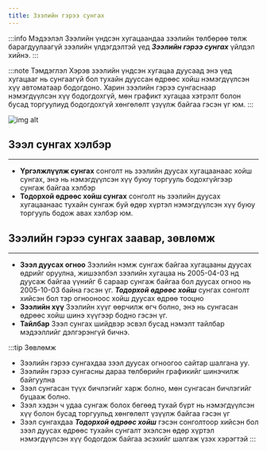 ```yaml
---
title: Зээлийн гэрээ сунгах
---
```

:::info Мэдээлэл 
Зээлийн үндсэн хугацаандаа зээлийн төлбөрөө төлж барагдуулаагүй зээлийн үлдэгдэлтэй үед _**Зээлийн гэрээ сунгах**_ үйлдэл хийнэ. 
:::

:::note Тэмдэглэл
Хэрэв зээлийн үндсэн хугацаа дуусаад энэ үед хугацааг нь сунгаагүй бол тухайн дууссан өдрөөс хойш нэмэгдүүлсэн хүү автоматаар бодогдоно.  Харин зээлийн гэрээ сунгаснаар нэмэгдүүлсэн хүү бодогдохгүй, мөн графикт хугацаа хэтрэлт болон бусад торгуулиуд бодогдохгүй хөнгөлөлт үзүүлж байгаа гэсэн үг юм. 
:::

![img alt](/img/zgSungah.png)

 ## Зээл сунгах хэлбэр
 ---
 - **Үргэлжлүүлж сунгах** сонголт нь зээлийн дуусах хугацаанаас хойш сунгах, энэ нь нэмэгдүүлсэн хүү буюу торгууль бодохгүйгээр сунгаж байгаа хэлбэр
 - **Тодорхой өдрөөс хойш сунгах** сонголт нь зээлийн дуусах хугацаанаас тухайн сунгаж буй өдөр хүртэл нэмэгдүүлсэн хүү буюу торгууль бодож авах хэлбэр юм. 
 
## Зээлийн гэрээ сунгах заавар, зөвлөмж
 ---
- **Зээл дуусах огноо** Зээлийн нэмж сунгаж байгаа хугацааны дуусах өдрийг оруулна, жишээлбэл зээлийн хугацаа нь 2005-04-03 нд дуусаж байгаа үүнийг 6 сараар сунгаж байгаа бол дуусах огноо нь 2005-10-03 байна гэсэн үг. _**Тодорхой өдрөөс хойш**_ сунгах сонголт хийсэн бол тэр огнооноос хойш дуусах өдрөө тооцно
-	**Зээлийн хүү** Зээлийн хүүг өөрчилж өгч болно, энэ нь сунгасан өдрөөс хойш шинэ хүүгээр бодно гэсэн үг. 
-	**Тайлбар** Зээл сунгах шийдвэр эсвэл бусад нэмэлт тайлбар мэдээллийг дэлгэрэнгүй бичнэ. 

:::tip Зөвлөмж
-	Зээлийн гэрээ сунгахдаа зээл дуусах огноогоо сайтар шалгана уу.
-	Зээлийн гэрээ сунгасны дараа төлбөрийн графикийг шинэчилж байгуулна
-	Зээл сунгасан түүх бичлэгийг харж болно, мөн сунгасан бичлэгийг буцааж болно.
-	Зээл хэдэн ч удаа сунгаж болох бөгөөд тухай бүрт нь нэмэгдүүлсэн хүү болон бусад торгуульд хөнгөлөлт үзүүлж байгаа гэсэн үг
-	Зээл сунгахдаа _**Тодорхой өдрөөс хойш**_ гэсэн сонголтоор хийсэн бол зээл дуусах өдрөөс тухайн сунгалт эхэлсэн өдөр хүртэл нэмэгдүүлсэн хүү бодогдож байгаа эсэхийг шалгаж үзэх хэрэгтэй
:::
